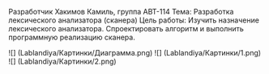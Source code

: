 Разработчик Хакимов Камиль, группа АВТ-114
Тема: Разработка лексического анализатора (сканера)
Цель работы: Изучить назначение лексического анализатора. Спроектировать алгоритм и выполнить программную реализацию сканера.


![] (Lablandiya/Картинки/Диаграмма.png)
![] (Lablandiya/Картинки/1.png)
![] (Lablandiya/Картинки/2.png)
